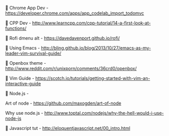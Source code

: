 :maple_leaf: Chrome App Dev - https://developer.chrome.com/apps/app_codelab_import_todomvc

:maple_leaf: CPP Dev - http://www.learncpp.com/cpp-tutorial/14-a-first-look-at-functions/ 

:maple_leaf: Rofi dmenu alt - https://davedavenport.github.io/rofi/

:maple_leaf: Using Emacs - http://bling.github.io/blog/2013/10/27/emacs-as-my-leader-vim-survival-guide/

:maple_leaf: Openbox theme - http://www.reddit.com/r/unixporn/comments/36crd0/openbox/

:maple_leaf: Vim Guide - https://scotch.io/tutorials/getting-started-with-vim-an-interactive-guide

:maple_leaf: Node.js - 

   Art of node - https://github.com/maxogden/art-of-node
    
   Why use node.js - http://www.toptal.com/nodejs/why-the-hell-would-i-use-node-js

:maple_leaf: Javascript tut - http://eloquentjavascript.net/00_intro.html
